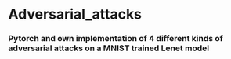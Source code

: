 # Adversarial_attacks

### Pytorch and own implementation of 4 different kinds of adversarial attacks on a MNIST trained Lenet model
